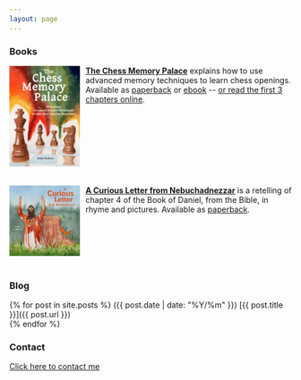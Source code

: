 ```yaml
---
layout: page
---
```


<h3>Books</h3>

<a href="https://smile.amazon.com/dp/B0BR9DQMVS"><img src="/assets/homepage/ChessCover4.png" height="25%" width="25%" style="margin: 0px 10px 20px 0px; float: left;">
<b>The Chess Memory Palace</b></a> explains how to use advanced memory techniques to learn chess openings. Available as [paperback](https://smile.amazon.com/dp/B0BR9DQMVS) or [ebook](https://www.etsy.com/listing/1368398070) -- [or read the first 3 chapters online](/chessmemorypalace).
<div style="clear: both;"></div>

<a href="https://smile.amazon.com/Curious-Letter-Nebuchadnezzar-John-Holden/dp/B09FS5DSJK"><img src="/assets/homepage/NebCover2.png" height="25%" width="25%" style="margin: 0px 10px 20px 0px; float: left;">
<b>A Curious Letter from Nebuchadnezzar</b></a> is a retelling of chapter 4 of the Book of Daniel, from the Bible, in rhyme and pictures. Available as [paperback](https://smile.amazon.com/Curious-Letter-Nebuchadnezzar-John-Holden/dp/B09FS5DSJK).
<div style="clear: both;"></div>

<h3>Blog</h3>

{% for post in site.posts %}
<span class="date-home">({{ post.date | date: "%Y/%m" }})</span> [{{ post.title }}]({{ post.url }}) <br>
{% endfor %}

<!---
<img src="/assets/homepage/SnailBrightSmall2.jpg" height="100%" width="100%" style="margin: 0px 0px 20px 0px; float: center;">
--->

<h3>Contact</h3>

[Click here to contact me](https://forms.gle/c8sdoGMpCRAqnkB2A)
